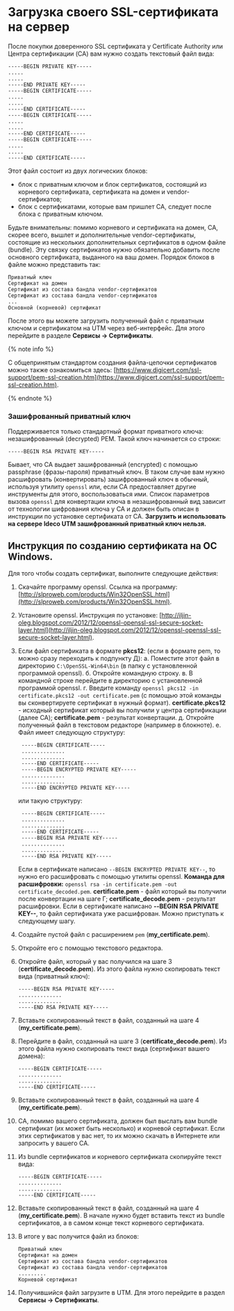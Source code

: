 # Загрузка своего SSL-сертификата на сервер

После покупки доверенного SSL сертификата у Certificate Authority или Центра сертификации \(CA\) вам нужно создать текстовый файл вида:

```text
-----BEGIN PRIVATE KEY-----
.....
.....
-----END PRIVATE KEY-----
-----BEGIN CERTIFICATE-----
.....
.....
-----END CERTIFICATE-----
-----BEGIN CERTIFICATE-----
.....
.....
-----END CERTIFICATE-----
-----BEGIN CERTIFICATE-----
.....
.....
-----END CERTIFICATE-----
```

Этот файл состоит из двух логических блоков:

* блок с приватным ключом и блок сертификатов, состоящий из корневого сертификата, сертификата на домен и vendor-сертификатов;
* блок с сертификатами, которые вам пришлет CA, следует после блока с приватным ключом. 

Будьте внимательны: помимо корневого и сертификата на домен, CA, скорее всего, вышлет и дополнительные vendor-сертификаты, состоящие из нескольких дополнительных сертификатов в одном файле \(bundle\). Эту связку сертификатов нужно обязательно добавить после основного сертификата, выданного на ваш домен. Порядок блоков в файле можно представить так:

```text
Приватный ключ
Сертификат на домен
Сертификат из состава бандла vendor-сертификатов
Сертификат из состава бандла vendor-сертификатов
...
Основной (корневой) сертификат
```

После этого вы можете загрузить полученный файл с приватным ключом и сертификатом на UTM через веб-интерфейс. Для этого перейдите в разделе **Сервисы -&gt; Сертификаты**.

{% note info %}

С общепринятым стандартом создания файла-цепочки сертификатов можно также ознакомиться здесь: [https://www.digicert.com/ssl-support/pem-ssl-creation.htm](https://www.digicert.com/ssl-support/pem-ssl-creation.htm).

{% endnote %}

### Зашифрованный приватный ключ

Поддерживается только стандартный формат приватного ключа: незашифрованный \(decrypted\) PEM. Такой ключ начинается со строки:

`-----BEGIN RSA PRIVATE KEY-----`

Бывает, что CA выдает зашифрованный \(encrypted\) с помощью passphrase \(фразы-пароля\) приватный ключ. В таком случае вам нужно расшифровать \(конвертировать\) зашифрованный ключ в обычный, используя утилиту `openssl` или, если CA предоставляет другие инструменты для этого, воспользоваться ими. Список параметров вызова `openssl` для конвертации ключа в незашифрованный вид зависит от технологии шифрования ключа у CA и должен быть описан в инструкции по установке сертификата от CA. **Загрузить и использовать на сервере Ideco UTM зашифрованный приватный ключ нельзя.**

## Инструкция по созданию сертификата на OC Windows.

Для того чтобы создать сертификат, выполните следующие действия:

1. Скачайте программу openssl. Ссылка на программу: [http://slproweb.com/products/Win32OpenSSL.html](http://slproweb.com/products/Win32OpenSSL.html).
2. Установите openssl. Инструкция по установке: [http://iljin-oleg.blogspot.com/2012/12/openssl-openssl-ssl-secure-socket-layer.html](http://iljin-oleg.blogspot.com/2012/12/openssl-openssl-ssl-secure-socket-layer.html).
3. Если файл сертификата в формате **pkcs12**: \(если в формате pem, то можно сразу переходить к подпункту Д\): а. Поместите этот файл в директорию `C:\OpenSSL-Win64\bin` \(в папку с установленной программой openssl\). б. Откройте командную строку. в. В командной строке перейдите в директорию с установленной программой openssl. г. Введите команду `openssl pkcs12 -in certificate.pkcs12 -out certificate.pem` \(с помощью этой команды вы сконвертируете сертификат в нужный формат\). **certificate.pkcs12** - исходный сертификат который вы получили у центра сертификации \(далее CA\); **certificate.pem** - результат конвертации. д. Откройте полученный файл в текстовом редакторе \(например в блокноте\). е. Файл имеет следующую структуру:

   ```text
    -----BEGIN CERTIFICATE-----
    ..............
    ..............
    -----END CERTIFICATE-----
    -----BEGIN ENCRYPTED PRIVATE KEY-----
    ..............
    ..............
    -----END ENCRYPTED PRIVATE KEY-----
   ```

   или такую структуру:

   ```text
    -----BEGIN CERTIFICATE-----
    ..............
    ..............
    -----END CERTIFICATE-----
    -----BEGIN RSA PRIVATE KEY-----
    ..............
    ..............
    -----END RSA PRIVATE KEY-----
   ```

   Если в сертификате написано `--BEGIN ENCRYPTED PRIVATE KEY--`, то нужно его расшифровать с помощью утилиты openssl. **Команда для расшифровки:** `openssl rsa -in certificate.pem -out certificate_decoded.pem`. **certificate.pem** - файл который вы получили после конвертации на шаге Г; **certificate\_decode.pem** - результат раcшифровки. Если в сертификате написано **--BEGIN RSA PRIVATE KEY--**, то файл сертификата уже расшифрован. Можно приступать к следующему шагу.

4. Создайте пустой файл с расширением `pem` \(**my\_certificate.pem**\).
5. Откройте его с помощью текстового редактора.
6. Откройте файл, который у вас получился на шаге 3 \(**certificate\_decode.pem**\). Из этого файла нужно скопировать текст вида \(приватный ключ\):

   ```text
   -----BEGIN RSA PRIVATE KEY-----
   ..............
   ..............
   -----END RSA PRIVATE KEY-----
   ```

7. Вставьте скопированный текст в файл, созданный на шаге 4 \(**my\_certificate.pem**\).
8. Перейдите в файл, созданный на шаге 3 \(**certificate\_decode.pem**\). Из этого файла нужно скопировать текст вида \(сертификат вашего домена\):

   ```text
   -----BEGIN CERTIFICATE-----
   ..............
   ..............
   -----END CERTIFICATE-----
   ```

9. Вставьте скопированный текст в файл, созданный на шаге 4 \(**my\_certificate.pem**\).
10. CA, помимо вашего сертификата, должен был выслать вам bundle сертификат \(их может быть несколько\) и корневой сертификат. Если этих сертификатов у вас нет, то их можно скачать в Интернете или запросить у вашего CA.
11. Из bundle сертификатов и корневого сертификата скопируйте текст вида:

    ```text
    -----BEGIN CERTIFICATE-----
    ..............
    ..............
    -----END CERTIFICATE-----
    ```

12. Вставьте скопированный текст в файл, созданный на шаге 4 \(**my\_certificate.pem**\). В начале нужно будет вставить текст из bundle сертификатов, а в самом конце текст корневого сертификата.
13. В итоге у вас получится файл из блоков:

    ```text
    Приватный ключ
    Сертификат на домен
    Сертификат из состава бандла vendor-сертификатов
    Сертификат из состава бандла vendor-сертификатов
    .........
    Корневой сертификат
    ```

14. Получившийся файл загрузите в UTM. Для этого перейдите в раздел **Сервисы -&gt; Сертификаты**.

